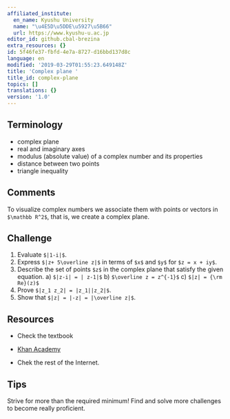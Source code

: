```yaml
---
affiliated_institute:
  en_name: Kyushu University
  name: "\u4E5D\u5DDE\u5927\u5B66"
  url: https://www.kyushu-u.ac.jp
editor_id: github.cbal-brezina
extra_resources: {}
id: 5f46fe37-fbfd-4e7a-8727-d16bbd137d8c
language: en
modified: '2019-03-29T01:55:23.649148Z'
title: 'Complex plane '
title_id: complex-plane
topics: []
translations: {}
version: '1.0'
---
```


## Terminology 

- complex plane
- real and imaginary axes
- modulus (absolute value) of a complex number and its properties
- distance between two points
- triangle inequality




## Comments

To visualize complex numbers we associate them with points or vectors in `$\mathbb R^2$`, that is, we create a complex plane.

## Challenge

1. Evaluate `$|1-i|$`.
2. Express `$|z+ 5\overline z|$`  in terms of `$x$` and `$y$` for `$z = x + iy$`.
3. Describe the set of points `$z$` in the complex plane that satisfy the given equation.
   a) `$|z-i| = | z-1|$` 
   b) `$\overline z = z^{-1}$`
   c) `$|z| = {\rm Re}(z)$`
4. Prove `$|z_1 z_2| = |z_1||z_2|$`.
5. Show that `$|z| = |-z| = |\overline z|$`.


## Resources

- Check the textbook

- [Khan Academy](https://www.khanacademy.org/math/precalculus/imaginary-and-complex-numbers#the-complex-plane)

- Chek the rest of the Internet.

 
## Tips

Strive for more than the required minimum! Find and solve more challenges to become really proficient.




